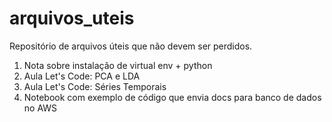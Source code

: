 # arquivos_uteis
Repositório de arquivos úteis que não devem ser perdidos.

1) Nota sobre instalação de virtual env + python
2) Aula Let's Code: PCA e LDA
3) Aula Let's Code: Séries Temporais
4) Notebook com exemplo de código que envia docs para banco de dados no AWS
